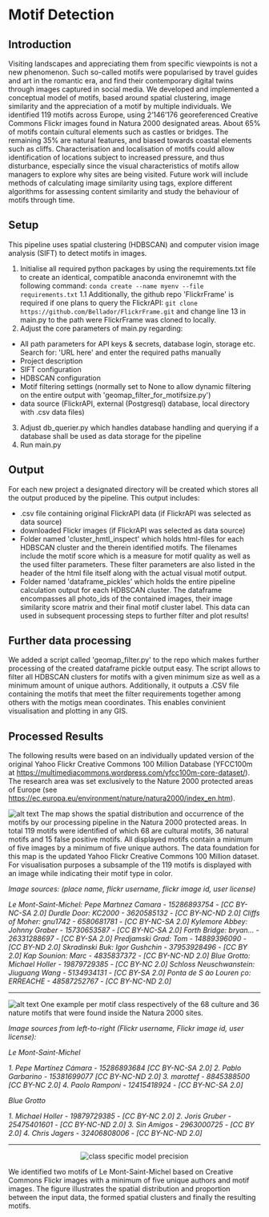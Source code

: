 # Motif Detection

## Introduction
Visiting landscapes and appreciating them from specific viewpoints is not a new phenomenon. Such so-called motifs were popularised by travel guides and art in the romantic era, and find their contemporary digital twins through images captured in social media. We developed and implemented a conceptual model of motifs, based around spatial clustering, image similarity and the appreciation of a motif by multiple individuals. We identified 119 motifs across Europe, using 2’146’176 georeferenced Creative Commons Flickr images found in Natura 2000 designated areas. About 65\% of motifs contain cultural elements such as castles or bridges. The remaining 35\% are natural features, and biased towards coastal elements such as cliffs. Characterisation and localisation of motifs could allow identification of locations subject to increased pressure, and thus disturbance, especially since the visual characteristics of motifs allow managers to explore why sites are being visited. Future work will include methods of calculating image similarity using tags, explore different algorithms for assessing content similarity and study the behaviour of motifs through time.

## Setup
This pipeline uses spatial clustering (HDBSCAN) and computer vision image analysis (SIFT) to detect motifs in images.

1. Initialise all required python packages by using the requirements.txt file to create an identical, compatible anaconda environemnt with the following command: `conda create --name myenv --file requirements.txt`
1.1 Additionally, the github repo 'FlickrFrame' is required if one plans to query the FlickrAPI: 
`git clone https://github.com/Bellador/FlickrFrame.git` and change line 13 in main.py to the path were FlickrFrame was cloned to locally.
2. Adjust the core parameters of main.py regarding:
  - All path parameters for API keys & secrets, database login, storage etc. Search for: 'URL here' and enter the required paths manually
  - Project description
  - SIFT configuration
  - HDBSCAN configuration
  - Motif filtering settings (normally set to None to allow dynamic filtering on the entire output with 'geomap_filter_for_motifsize.py') 
  - data source (FlickrAPI, external (Postgresql) database, local directory with .csv data files)
3. Adjust db_querier.py which handles database handling and querying if a database shall be used as data storage for the pipeline
4. Run main.py

## Output
For each new project a designated directory will be created which stores all the output produced by the pipeline. This output includes:
  - .csv file containing original FlickrAPI data (if FlickrAPI was selected as data source)
  - downloaded Flickr images (if FlickrAPI was selected as data source)
  - Folder named 'cluster_hmtl_inspect' which holds html-files for each HDBSCAN cluster and the therein identified motifs. The filenames include the motif score which is a measure for motif quality as well as the used filter parameters. These filter parameters are also listed in the header of the html file itself along with the actual visual motif output.
  - Folder named 'dataframe_pickles' which holds the entire pipeline calculation output for each HDBSCAN cluster. The dataframe encompasses all photo_ids of the contained images, their image similarity score matrix and their final motif cluster label. This data can used in subsequent processing steps to further filter and plot results!
  
## Further data processing
We added a script called 'geomap_filter.py' to the repo which makes further processing of the created dataframe pickle output easy. The script allows to filter all HDBSCAN clusters for motifs with a given minimum size as well as a minimum amount of unique authors. Additionally, it outputs a .CSV file containing the motifs that meet the filter requirements together among others with the motigs mean coordinates. This enables convinient visualisation and plotting in any GIS.

## Processed Results
The following results were based on an individually updated version of the original Yahoo Flickr Creative Commons 100 Million Database (YFCC100m at https://multimediacommons.wordpress.com/yfcc100m-core-dataset/). The research area was set exclusively to the Nature 2000 protected areas of Europe (see https://ec.europa.eu/environment/nature/natura2000/index_en.htm).

![alt text](https://github.com/Bellador/MotiveDetection/blob/master/map_v2.png)
The map shows the spatial distribution and occurrence of the motifs by our processing pipeline in the Natura 2000 protected areas. In total 119 motifs were identified of which 68 are cultural motifs, 36 natural motifs and 15 false positive motifs. All displayed motifs contain a minimum of five images by a minimum of five unique authors. The data foundation for this map is the updated Yahoo Flickr Creative Commons 100 Million dataset. For visualisation purposes a subsample of the 119 motifs is displayed with an image while indicating their motif type in color.

*Image sources:  (place name, flickr username, flickr image id, user license)*

*Le Mont-Saint-Michel: Pepe Martınez Camara - 15286893754 - [CC BY-NC-SA 2.0]*
*Durdle Door:  KC2000 - 3620585132 - [CC BY-NC-ND 2.0]*
*Cliffs of Moher:  gnu1742 - 6580681781 - [CC BY-NC-SA 2.0]*
*Kylemore Abbey:  Johnny Graber - 15730653587 - [CC BY-NC-SA 2.0]*
*Forth Bridge:  bryan...  - 26331288697 - [CC BY-SA 2.0]*
*Predjamski Grad:  Tom - 14889396090 - [CC BY-ND 2.0]*
*Skradinski Buk:  Igor Gushchin - 37953928496 - [CC BY 2.0]*
*Kap Sounion:  Marc - 4835837372 - [CC BY-NC-ND 2.0]*
*Blue Grotto:  Michael Holler - 19879729385 - [CC BY-NC 2.0]*
*Schloss Neuschwanstein:  Jiuguang Wang - 5134934131 - [CC BY-SA 2.0]*
*Ponta de S ̃ao Louren ̧co:  ERREACHE - 48587252767 - [CC BY-NC-ND 2.0]*

----------------

![alt text](https://github.com/Bellador/MotiveDetection/blob/master/motif_type_figure_new_300dpi.jpg)
One example per motif class respectively of the 68 culture and 36 nature motifs that were found inside the Natura 2000 sites.

*Image sources from left-to-right (Flickr username, Flickr image id, user license):*

*Le Mont-Saint-Michel*

*1. Pepe Martínez Cámara - 15286893684 [CC BY-NC-SA 2.0]*
*2. Pablo Garbarino - 15381699077 [CC BY-NC-ND 2.0]*
*3. marottef - 8845388500 [CC BY-NC 2.0]*
*4. Paolo Ramponi - 12415418924 - [CC BY-NC-SA 2.0]*

*Blue Grotto*

*1. Michael Holler - 19879729385 - [CC BY-NC 2.0]*
*2. Joris Gruber - 25475401601 - [CC BY-NC-ND 2.0]*
*3. Sin Amigos - 2963000725 - [CC BY 2.0]*
*4. Chris Jagers - 32406808006 - [CC BY-NC-ND 2.0]*

----------------

<p align="center">
  <img src="https://github.com/Bellador/MotiveDetection/blob/master/le_mont_saint_michel_submap_newlegend2.png" title="class specific model precision">
</p>
We identified two motifs of Le Mont-Saint-Michel based on Creative Commons Flickr images with a minimum of five unique authors and motif images. The figure illustrates the spatial distribution and proportion between the input data, the formed spatial clusters and finally the resulting motifs.
